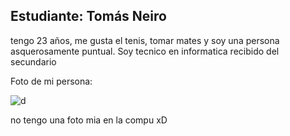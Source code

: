 ## Estudiante: Tomás Neiro

tengo 23 años, me gusta el tenis, tomar mates y soy una persona asquerosamente puntual. Soy tecnico en informatica recibido del secundario  

Foto de mi persona:

![d](https://i.pinimg.com/564x/1a/59/25/1a592590ea818b1622b7d9e901b9d44c.jpg)


no tengo una foto mia en la compu xD

